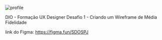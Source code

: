 ![profile](https://github.com/TnLima/dio-midfid/assets/93764492/ed50b8a1-d7d1-42c0-99f4-a3ae21429e85)

DIO - Formação UX Designer
Desafio 1 - Criando um Wireframe de Média Fidelidade

link do Figma: https://figma.fun/SDOSPJ
